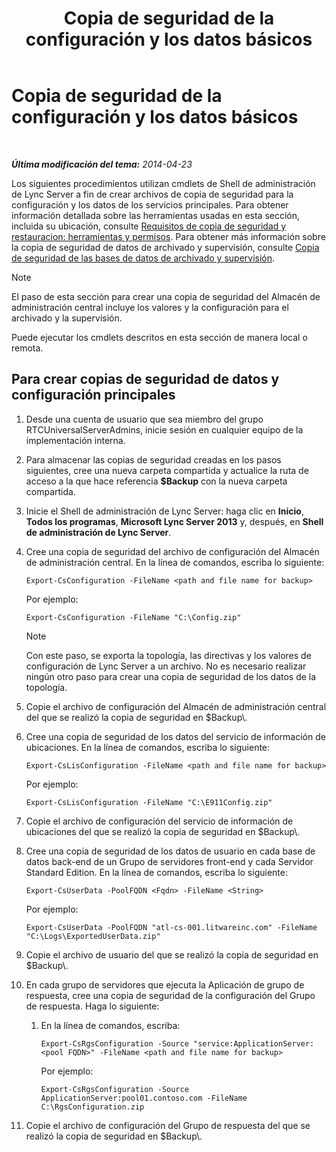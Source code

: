 ﻿---
title: Copia de seguridad de la configuración y los datos básicos
TOCTitle: Copia de seguridad de la configuración y los datos básicos
ms:assetid: 278bc95a-7b8d-4e01-a872-a844830459de
ms:mtpsurl: https://technet.microsoft.com/es-es/library/Hh202170(v=OCS.15)
ms:contentKeyID: 52061621
ms.date: 01/07/2017
mtps_version: v=OCS.15
ms.translationtype: HT
---

# Copia de seguridad de la configuración y los datos básicos

 

_**Última modificación del tema:** 2014-04-23_

Los siguientes procedimientos utilizan cmdlets de Shell de administración de Lync Server a fin de crear archivos de copia de seguridad para la configuración y los datos de los servicios principales. Para obtener información detallada sobre las herramientas usadas en esta sección, incluida su ubicación, consulte [Requisitos de copia de seguridad y restauracion: herramientas y permisos](lync-server-2013-backup-and-restoration-requirements-tools-and-permissions.md). Para obtener más información sobre la copia de seguridad de datos de archivado y supervisión, consulte [Copia de seguridad de las bases de datos de archivado y supervisión](lync-server-2013-backing-up-archiving-and-monitoring-databases.md).


> [!NOTE]
> El paso de esta sección para crear una copia de seguridad del Almacén de administración central incluye los valores y la configuración para el archivado y la supervisión.



Puede ejecutar los cmdlets descritos en esta sección de manera local o remota.

## Para crear copias de seguridad de datos y configuración principales

1.  Desde una cuenta de usuario que sea miembro del grupo RTCUniversalServerAdmins, inicie sesión en cualquier equipo de la implementación interna.

2.  Para almacenar las copias de seguridad creadas en los pasos siguientes, cree una nueva carpeta compartida y actualice la ruta de acceso a la que hace referencia **$Backup** con la nueva carpeta compartida.

3.  Inicie el Shell de administración de Lync Server: haga clic en **Inicio**, **Todos los programas**, **Microsoft Lync Server 2013** y, después, en **Shell de administración de Lync Server**.

4.  Cree una copia de seguridad del archivo de configuración del Almacén de administración central. En la línea de comandos, escriba lo siguiente:
    
        Export-CsConfiguration -FileName <path and file name for backup>
    
    Por ejemplo:
    
        Export-CsConfiguration -FileName "C:\Config.zip"
    

    > [!NOTE]
    > Con este paso, se exporta la topología, las directivas y los valores de configuración de Lync Server a un archivo. No es necesario realizar ningún otro paso para crear una copia de seguridad de los datos de la topología.



5.  Copie el archivo de configuración del Almacén de administración central del que se realizó la copia de seguridad en $Backup\\.

6.  Cree una copia de seguridad de los datos del servicio de información de ubicaciones. En la línea de comandos, escriba lo siguiente:
    
        Export-CsLisConfiguration -FileName <path and file name for backup>
    
    Por ejemplo:
    
        Export-CsLisConfiguration -FileName "C:\E911Config.zip"

7.  Copie el archivo de configuración del servicio de información de ubicaciones del que se realizó la copia de seguridad en $Backup\\.

8.  Cree una copia de seguridad de los datos de usuario en cada base de datos back-end de un Grupo de servidores front-end y cada Servidor Standard Edition. En la línea de comandos, escriba lo siguiente:
    
        Export-CsUserData -PoolFQDN <Fqdn> -FileName <String>
    
    Por ejemplo:
    
        Export-CsUserData -PoolFQDN "atl-cs-001.litwareinc.com" -FileName "C:\Logs\ExportedUserData.zip"

9.  Copie el archivo de usuario del que se realizó la copia de seguridad en $Backup\\.

10. En cada grupo de servidores que ejecuta la Aplicación de grupo de respuesta, cree una copia de seguridad de la configuración del Grupo de respuesta. Haga lo siguiente:
    
    1.  En la línea de comandos, escriba:
        
            Export-CsRgsConfiguration -Source "service:ApplicationServer:<pool FQDN>" -FileName <path and file name for backup>
        
        Por ejemplo:
        
            Export-CsRgsConfiguration -Source ApplicationServer:pool01.contoso.com -FileName C:\RgsConfiguration.zip

11. Copie el archivo de configuración del Grupo de respuesta del que se realizó la copia de seguridad en $Backup\\.

